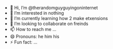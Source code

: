 - 👋 Hi, I’m @therandomguyguyingoninternet
- 👀 I’m interested in nothing
- 🌱 I’m currently learning how 2 make etxensions
- 💞️ I’m looking to collaborate on freinds
- 📫 How to reach me ...
- 😄 Pronouns: he him his 
- ⚡ Fun fact: ...

<!---
therandomguyguyingoninternet/therandomguyguyingoninternet is a ✨ special ✨ repository because its `README.md` (this file) appears on your GitHub profile.
You can click the Preview link to take a look at your changes.
--->

